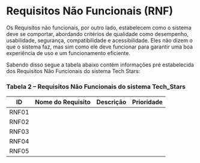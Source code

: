 # Requisitos Não Funcionais (RNF)
Os Requisitos não funcionais, por outro lado, estabelecem como o sistema deve se comportar, abordando critérios de qualidade como desempenho, usabilidade, segurança, compatibilidade e acessibilidade. Eles não dizem o que o sistema faz, mas sim como ele deve funcionar para garantir uma boa experiência de uso e um funcionamento eficiente.

Sabendo disso segue a tabela abaixo contém informações pré estabelecida dos Requisitos Não Funcionais do sistema Tech Stars:

### Tabela 2 – Requisitos Não Funcionais do sistema Tech_Stars

| ID    | Nome do Requisito           | Descrição                                                                                   | Prioridade |
|-------|-----------------------------|---------------------------------------------------------------------------------------------|------------|
| RNF01 |                             |                                                                                             |            |
| RNF02 |                             |                                                                                             |            |
| RNF03 |                             |                                                                                             |            |
| RNF04 |                             |                                                                                             |            |
| RNF05 |                             |                                                                                             |            |
